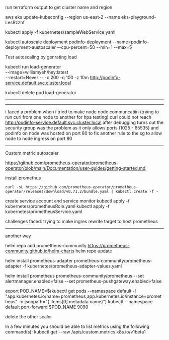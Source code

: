 run terraform output to get cluster name and region

aws eks update-kubeconfig --region us-east-2 --name eks-playground-LesRzzhf


kubectl apply -f kubernetes/sampleWebService.yaml

kubectl autoscale deployment podinfo-deployment --name=podinfo-deployment-austoscaler --cpu-percent=50 --min=1 --max=5


Test autoscaling by genrating load

kubectl run load-generator \
  --image=williamyeh/hey:latest \
  --restart=Never -- -c 200 -q 100 -z 10m  http://podinfo-service.default.svc.cluster.local

kubectl delete pod load-generator

---


---
i faced a problem when i tried to make node node communcatiin (trying to run curl from one node to another for hpa testing)
curl could not reach  http://podinfo-service.default.svc.cluster.local
after debugging turns out the security group was the problem as it only allows ports (1025 - 65535) and podinfo on node was hosted on port 80
to fix another rule to the sg to allow node to node ingress on port 80


----------------

Custom metric autoscaler

https://github.com/prometheus-operator/prometheus-operator/blob/main/Documentation/user-guides/getting-started.md

install promethus
```
curl -sL https://github.com/prometheus-operator/prometheus-operator/releases/download/v0.71.2/bundle.yaml | kubectl create -f -
```

create service account and service monitor
kubectl apply -f kubernetes/prometheusRole.yaml
kubectl apply -f kubernetes/prometheusService.yaml



challenges faced:
trying to make ingres rewrite target to host prometheus

---
another way



helm repo add prometheus-community https://prometheus-community.github.io/helm-charts
helm repo update

helm install prometheus-adapter prometheus-community/prometheus-adapter -f kubernetes/prometheus-adapter-values.yaml

helm install prometheus prometheus-community/prometheus --set alertmanager.enabled=false --set prometheus-pushgateway.enabled=false


  export POD_NAME=$(kubectl get pods --namespace default -l "app.kubernetes.io/name=prometheus,app.kubernetes.io/instance=prometheus" -o jsonpath="{.items[0].metadata.name}")
  kubectl --namespace default port-forward $POD_NAME 9090


delete the other scaler

In a few minutes you should be able to list metrics using the following command(s):
kubectl get --raw /apis/custom.metrics.k8s.io/v1beta1
